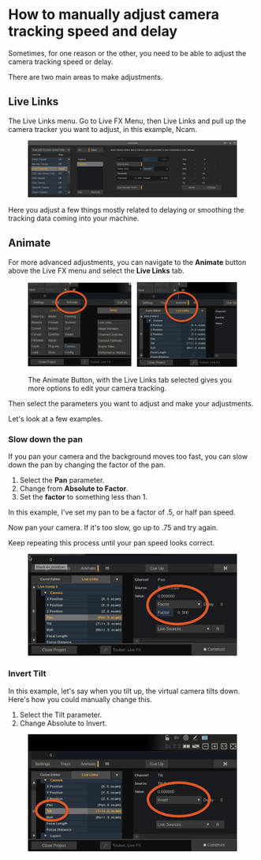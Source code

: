 # How to manually adjust camera tracking speed and delay

Sometimes, for one reason or the other, you need to be able to adjust the camera tracking speed or delay.&#x20;

There are two main areas to make adjustments.&#x20;

## Live Links

The Live Links menu. Go to Live FX Menu, then Live Links and pull up the camera tracker you want to adjust, in this example, Ncam.

<figure><img src="../.gitbook/assets/image (1) (1) (1) (1) (1) (1) (1) (1) (1) (1) (1) (1) (1) (1) (1) (1) (1) (1) (1) (1) (1) (1) (1) (1).png" alt=""><figcaption></figcaption></figure>

Here you adjust a few things mostly related to delaying or smoothing the tracking data coming into your machine.&#x20;

## Animate

For more advanced adjustments, you can navigate to the **Animate** button above the Live FX menu and select the **Live Links** tab.

<figure><img src="../.gitbook/assets/image (3) (1) (1) (1) (1) (1) (1) (1) (1) (1) (1) (1) (1) (1) (1) (1) (1) (1).png" alt=""><figcaption><p>The Animate Button, with the Live Links tab selected gives you more options to edit your camera tracking.</p></figcaption></figure>

Then select the parameters you want to adjust and make your adjustments.&#x20;

Let's look at a few examples.&#x20;

### Slow down the pan

If you pan your camera and the background moves too fast, you can slow down the pan by changing the factor of the pan.&#x20;

1. Select the **Pan** parameter.
2. Change from **Absolute to Factor**.
3. &#x20;Set the **factor** to something less than 1.&#x20;

In this example, I've set my pan to be a factor of .5, or half pan speed.

Now pan your camera. If it's too slow, go up to .75 and try again.&#x20;

Keep repeating this process until your pan speed looks correct.

<figure><img src="../.gitbook/assets/image (5) (1) (1) (1) (1) (1) (1) (1) (1) (1) (1) (1) (1).png" alt=""><figcaption></figcaption></figure>

### Invert Tilt

In this example, let's say when you tilt up, the virtual camera tilts down. Here's how you could manually change this.&#x20;

1. Select the Tilt parameter.
2. Change Absolute to Invert.

<figure><img src="../.gitbook/assets/image (6) (1) (1) (1) (1) (1) (1) (1) (1) (1).png" alt=""><figcaption></figcaption></figure>



